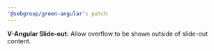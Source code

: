 ```yaml
---
'@sebgroup/green-angular': patch
---
```


**V-Angular Slide-out:** Allow overflow to be shown outside of slide-out content.
